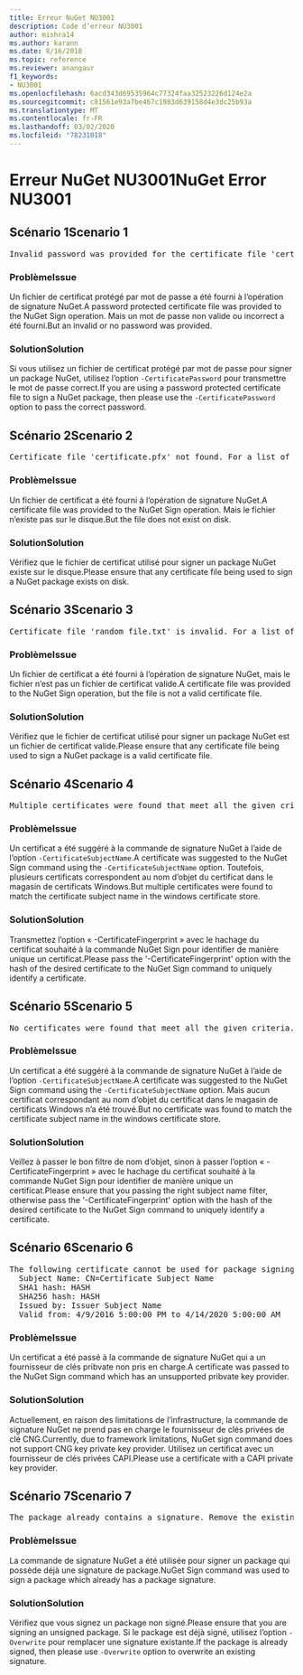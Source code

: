```yaml
---
title: Erreur NuGet NU3001
description: Code d’erreur NU3001
author: mishra14
ms.author: karann
ms.date: 8/16/2018
ms.topic: reference
ms.reviewer: anangaur
f1_keywords:
- NU3001
ms.openlocfilehash: 6acd343d69535964c77324faa32523226d124e2a
ms.sourcegitcommit: c81561e93a7be467c1983d639158d4e3dc25b93a
ms.translationtype: MT
ms.contentlocale: fr-FR
ms.lasthandoff: 03/02/2020
ms.locfileid: "78231018"
---
```

# <a name="nuget-error-nu3001"></a><span data-ttu-id="e9a6b-103">Erreur NuGet NU3001</span><span class="sxs-lookup"><span data-stu-id="e9a6b-103">NuGet Error NU3001</span></span>

## <a name="scenario-1"></a><span data-ttu-id="e9a6b-104">Scénario 1</span><span class="sxs-lookup"><span data-stu-id="e9a6b-104">Scenario 1</span></span>

<pre>Invalid password was provided for the certificate file 'certificate.pfx'. Provide a valid password using the '-CertificatePassword' option.</pre>

### <a name="issue"></a><span data-ttu-id="e9a6b-105">Problème</span><span class="sxs-lookup"><span data-stu-id="e9a6b-105">Issue</span></span>

<span data-ttu-id="e9a6b-106">Un fichier de certificat protégé par mot de passe a été fourni à l’opération de signature NuGet.</span><span class="sxs-lookup"><span data-stu-id="e9a6b-106">A password protected certificate file was provided to the NuGet Sign operation.</span></span> <span data-ttu-id="e9a6b-107">Mais un mot de passe non valide ou incorrect a été fourni.</span><span class="sxs-lookup"><span data-stu-id="e9a6b-107">But an invalid or no password was provided.</span></span>


### <a name="solution"></a><span data-ttu-id="e9a6b-108">Solution</span><span class="sxs-lookup"><span data-stu-id="e9a6b-108">Solution</span></span>

<span data-ttu-id="e9a6b-109">Si vous utilisez un fichier de certificat protégé par mot de passe pour signer un package NuGet, utilisez l’option `-CertificatePassword` pour transmettre le mot de passe correct.</span><span class="sxs-lookup"><span data-stu-id="e9a6b-109">If you are using a password protected certificate file to sign a NuGet package, then please use the `-CertificatePassword` option to pass the correct password.</span></span>



## <a name="scenario-2"></a><span data-ttu-id="e9a6b-110">Scénario 2</span><span class="sxs-lookup"><span data-stu-id="e9a6b-110">Scenario 2</span></span>

<pre>Certificate file 'certificate.pfx' not found. For a list of accepted ways to provide a certificate, visit https://docs.nuget.org/docs/reference/command-line-reference.</pre>

### <a name="issue"></a><span data-ttu-id="e9a6b-111">Problème</span><span class="sxs-lookup"><span data-stu-id="e9a6b-111">Issue</span></span>

<span data-ttu-id="e9a6b-112">Un fichier de certificat a été fourni à l’opération de signature NuGet.</span><span class="sxs-lookup"><span data-stu-id="e9a6b-112">A certificate file was provided to the NuGet Sign operation.</span></span> <span data-ttu-id="e9a6b-113">Mais le fichier n’existe pas sur le disque.</span><span class="sxs-lookup"><span data-stu-id="e9a6b-113">But the file does not exist on disk.</span></span>


### <a name="solution"></a><span data-ttu-id="e9a6b-114">Solution</span><span class="sxs-lookup"><span data-stu-id="e9a6b-114">Solution</span></span>

<span data-ttu-id="e9a6b-115">Vérifiez que le fichier de certificat utilisé pour signer un package NuGet existe sur le disque.</span><span class="sxs-lookup"><span data-stu-id="e9a6b-115">Please ensure that any certificate file being used to sign a NuGet package exists on disk.</span></span>



## <a name="scenario-3"></a><span data-ttu-id="e9a6b-116">Scénario 3</span><span class="sxs-lookup"><span data-stu-id="e9a6b-116">Scenario 3</span></span>

<pre>Certificate file 'random_file.txt' is invalid. For a list of accepted ways to provide a certificate, visit https://docs.nuget.org/docs/reference/command-line-reference.</pre>

### <a name="issue"></a><span data-ttu-id="e9a6b-117">Problème</span><span class="sxs-lookup"><span data-stu-id="e9a6b-117">Issue</span></span>

<span data-ttu-id="e9a6b-118">Un fichier de certificat a été fourni à l’opération de signature NuGet, mais le fichier n’est pas un fichier de certificat valide.</span><span class="sxs-lookup"><span data-stu-id="e9a6b-118">A certificate file was provided to the NuGet Sign operation, but the file is not a valid certificate file.</span></span>


### <a name="solution"></a><span data-ttu-id="e9a6b-119">Solution</span><span class="sxs-lookup"><span data-stu-id="e9a6b-119">Solution</span></span>

<span data-ttu-id="e9a6b-120">Vérifiez que le fichier de certificat utilisé pour signer un package NuGet est un fichier de certificat valide.</span><span class="sxs-lookup"><span data-stu-id="e9a6b-120">Please ensure that any certificate file being used to sign a NuGet package is a valid certificate file.</span></span>



## <a name="scenario-4"></a><span data-ttu-id="e9a6b-121">Scénario 4</span><span class="sxs-lookup"><span data-stu-id="e9a6b-121">Scenario 4</span></span>

<pre>Multiple certificates were found that meet all the given criteria. Use the '-CertificateFingerprint' option with the hash of the desired certificate.</pre>

### <a name="issue"></a><span data-ttu-id="e9a6b-122">Problème</span><span class="sxs-lookup"><span data-stu-id="e9a6b-122">Issue</span></span>

<span data-ttu-id="e9a6b-123">Un certificat a été suggéré à la commande de signature NuGet à l’aide de l’option `-CertificateSubjectName`.</span><span class="sxs-lookup"><span data-stu-id="e9a6b-123">A certificate was suggested to the NuGet Sign command using the `-CertificateSubjectName` option.</span></span> <span data-ttu-id="e9a6b-124">Toutefois, plusieurs certificats correspondent au nom d’objet du certificat dans le magasin de certificats Windows.</span><span class="sxs-lookup"><span data-stu-id="e9a6b-124">But multiple certificates were found to match the certificate subject name in the windows certificate store.</span></span>


### <a name="solution"></a><span data-ttu-id="e9a6b-125">Solution</span><span class="sxs-lookup"><span data-stu-id="e9a6b-125">Solution</span></span>

<span data-ttu-id="e9a6b-126">Transmettez l’option « -CertificateFingerprint » avec le hachage du certificat souhaité à la commande NuGet Sign pour identifier de manière unique un certificat.</span><span class="sxs-lookup"><span data-stu-id="e9a6b-126">Please pass the '-CertificateFingerprint' option with the hash of the desired certificate to the NuGet Sign command to uniquely identify a certificate.</span></span>



## <a name="scenario-5"></a><span data-ttu-id="e9a6b-127">Scénario 5</span><span class="sxs-lookup"><span data-stu-id="e9a6b-127">Scenario 5</span></span>

<pre>No certificates were found that meet all the given criteria. For a list of accepted ways to provide a certificate, visit https://docs.nuget.org/docs/reference/command-line-reference.</pre>

### <a name="issue"></a><span data-ttu-id="e9a6b-128">Problème</span><span class="sxs-lookup"><span data-stu-id="e9a6b-128">Issue</span></span>

<span data-ttu-id="e9a6b-129">Un certificat a été suggéré à la commande de signature NuGet à l’aide de l’option `-CertificateSubjectName`.</span><span class="sxs-lookup"><span data-stu-id="e9a6b-129">A certificate was suggested to the NuGet Sign command using the `-CertificateSubjectName` option.</span></span> <span data-ttu-id="e9a6b-130">Mais aucun certificat correspondant au nom d’objet du certificat dans le magasin de certificats Windows n’a été trouvé.</span><span class="sxs-lookup"><span data-stu-id="e9a6b-130">But no certificate was found to match the certificate subject name in the windows certificate store.</span></span>


### <a name="solution"></a><span data-ttu-id="e9a6b-131">Solution</span><span class="sxs-lookup"><span data-stu-id="e9a6b-131">Solution</span></span>

<span data-ttu-id="e9a6b-132">Veillez à passer le bon filtre de nom d’objet, sinon à passer l’option « -CertificateFingerprint » avec le hachage du certificat souhaité à la commande NuGet Sign pour identifier de manière unique un certificat.</span><span class="sxs-lookup"><span data-stu-id="e9a6b-132">Please ensure that you passing the right subject name filter, otherwise pass the '-CertificateFingerprint' option with the hash of the desired certificate to the NuGet Sign command to uniquely identify a certificate.</span></span>



## <a name="scenario-6"></a><span data-ttu-id="e9a6b-133">Scénario 6</span><span class="sxs-lookup"><span data-stu-id="e9a6b-133">Scenario 6</span></span>

<pre>The following certificate cannot be used for package signing as the private key provider is unsupported:
  Subject Name: CN=Certificate Subject Name
  SHA1 hash: HASH
  SHA256 hash: HASH
  Issued by: Issuer Subject Name
  Valid from: 4/9/2016 5:00:00 PM to 4/14/2020 5:00:00 AM</pre>

### <a name="issue"></a><span data-ttu-id="e9a6b-134">Problème</span><span class="sxs-lookup"><span data-stu-id="e9a6b-134">Issue</span></span>

<span data-ttu-id="e9a6b-135">Un certificat a été passé à la commande de signature NuGet qui a un fournisseur de clés pribvate non pris en charge.</span><span class="sxs-lookup"><span data-stu-id="e9a6b-135">A certificate was passed to the NuGet Sign command which has an unsupported pribvate key provider.</span></span> 


### <a name="solution"></a><span data-ttu-id="e9a6b-136">Solution</span><span class="sxs-lookup"><span data-stu-id="e9a6b-136">Solution</span></span>

<span data-ttu-id="e9a6b-137">Actuellement, en raison des limitations de l’infrastructure, la commande de signature NuGet ne prend pas en charge le fournisseur de clés privées de clé CNG.</span><span class="sxs-lookup"><span data-stu-id="e9a6b-137">Currently, due to framework limitations, NuGet sign command does not support CNG key private key provider.</span></span> <span data-ttu-id="e9a6b-138">Utilisez un certificat avec un fournisseur de clés privées CAPI.</span><span class="sxs-lookup"><span data-stu-id="e9a6b-138">Please use a certificate with a CAPI private key provider.</span></span>



## <a name="scenario-7"></a><span data-ttu-id="e9a6b-139">Scénario 7</span><span class="sxs-lookup"><span data-stu-id="e9a6b-139">Scenario 7</span></span>

<pre>The package already contains a signature. Remove the existing signature before adding a new signature.</pre>

### <a name="issue"></a><span data-ttu-id="e9a6b-140">Problème</span><span class="sxs-lookup"><span data-stu-id="e9a6b-140">Issue</span></span>

<span data-ttu-id="e9a6b-141">La commande de signature NuGet a été utilisée pour signer un package qui possède déjà une signature de package.</span><span class="sxs-lookup"><span data-stu-id="e9a6b-141">NuGet Sign command was used to sign a package which already has a package signature.</span></span>


### <a name="solution"></a><span data-ttu-id="e9a6b-142">Solution</span><span class="sxs-lookup"><span data-stu-id="e9a6b-142">Solution</span></span>

<span data-ttu-id="e9a6b-143">Vérifiez que vous signez un package non signé.</span><span class="sxs-lookup"><span data-stu-id="e9a6b-143">Please ensure that you are signing an unsigned package.</span></span> <span data-ttu-id="e9a6b-144">Si le package est déjà signé, utilisez l’option `-Overwrite` pour remplacer une signature existante.</span><span class="sxs-lookup"><span data-stu-id="e9a6b-144">If the package is already signed, then please use `-Overwrite` option to overwrite an existing signature.</span></span>


